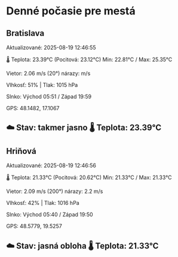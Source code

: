 ﻿# Denné počasie pre mestá

## Bratislava
Aktualizované: 2025-08-19 12:46:55

🌡️ Teplota: 23.39°C 
(Pocitová: 23.12°C)
Min: 22.81°C / Max: 25.35°C

Vietor: 2.06 m/s    (20°) 
nárazy:  m/s

Vlhkosť: 51% | Tlak: 1015 hPa

Slnko: Východ 05:51 / Západ 19:59

GPS: 48.1482, 17.1067

☁️ Stav: takmer jasno        🌡️ Teplota: 23.39°C
---

## Hriňová
Aktualizované: 2025-08-19 12:46:56

🌡️ Teplota: 21.33°C 
(Pocitová: 20.62°C)
Min: 21.33°C / Max: 21.33°C

Vietor: 2.09 m/s (200°)
nárazy: 2.2 m/s

Vlhkosť: 42% | Tlak: 1016 hPa

Slnko: Východ 05:40 / Západ 19:50

GPS: 48.5779, 19.5257

☁️ Stav: jasná obloha        🌡️ Teplota: 21.33°C
---
